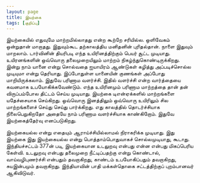 ```yaml
---
layout: page
title: இயற்கை
tags: [குறிப்பு]
---
```

<!-- டிசம்பர் 12, 2013 -->

இயற்கையில் எதுவுமே மாற்றமில்லாதது என்ற கூற்றே சரியில்ல. ஒளிவேகம் ஒன்றுதான் மாறாதது. இதுவும்கூட தற்காலத்திய மனிதனின் புரிதல்தான். நாளை இதுவும் மாறலாம். டார்வினின் தியரிபடி எந்த உயிரினத்திற்கும் பெயர் சூட்ட முடியாது. உயிரனங்களின் ஒவ்வொரு தலைமுறையிலும் மாற்றம் நிகழ்ந்துகொண்டிருக்கிறது. இன்று நாம் யானை என்று சொல்வதை ஐயாயிரம் ஆண்டுகள் கழித்து அப்படிச்சொல்ல முடியுமா என்று தெரியாது. இப்போதுள்ள யானையின் குணங்கள் அப்போது மாறியிருக்கலாம். இதுவே பரிணாம வளர்ச்சி. இதில் வளர்ச்சி என்ற வார்த்தையை கவனமாக உபயோகிக்கவேண்டும். எந்த உயிரினமும் பரிணாம மாற்றத்தை தான் தன் விருப்பம்போல திட்டம் செய்ய முடியாது. இயற்கை டிஎன்ஏக்களில் மாற்றங்களை யதேச்சையாக செய்கிறது. ஒவ்வொரு இனத்திலும் ஒவ்வொரு உயிரிலும் சில மாற்றங்களைச் செய்து செய்து பார்க்கிறது. எது காலத்தில் தொடர்ச்சியாக நிலைபெறுகிறதோ அதையே நாம் பரிணாம வளர்ச்சியாக காண்கிறோம். இதுவே இயற்கைத்தேர்வு எனப்படுகிறது.
 
இயற்கையல்ல என்று எதையும் ஆராய்ச்சியில்லாமல் நிராகரிக்க முடியாது. இது இயற்கை இது இயற்கையல்ல என்று பொத்தாம்பொதுவாகச் சொல்லமுடியாது, கூடாது. இந்தியச்சட்டம் 377ன் படி, இயற்கையான உடலுறவு என்பது என்ன என்பது மிகப்பெரிய கேள்வி. உடலுறவு என்பது தலைமுறை நீட்டிப்பதற்கு என்று கொண்டால், வாய்வழிபுணர்ச்சி என்பதும் தவறாகிறது, காண்டம் உபயோகிப்பதும் தவறாகிறது, சுயஇன்பமும் தவறாகிறது. இந்தியாவின் பாதி மக்கள்தொகை சட்டத்திற்குப் புறம்பானவர் ஆகிவிடுவர்.
